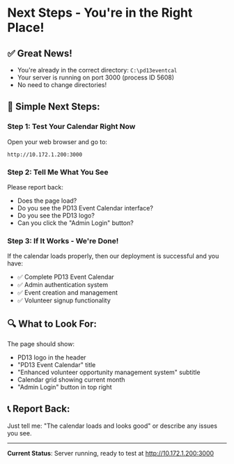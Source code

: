 # Next Steps - You're in the Right Place!

## ✅ Great News!
- You're already in the correct directory: `C:\pd13eventcal`
- Your server is running on port 3000 (process ID 5608)
- No need to change directories!

## 🎯 Simple Next Steps:

### Step 1: Test Your Calendar Right Now
Open your web browser and go to:
```
http://10.172.1.200:3000
```

### Step 2: Tell Me What You See
Please report back:
- Does the page load?
- Do you see the PD13 Event Calendar interface?
- Do you see the PD13 logo?
- Can you click the "Admin Login" button?

### Step 3: If It Works - We're Done!
If the calendar loads properly, then our deployment is successful and you have:
- ✅ Complete PD13 Event Calendar
- ✅ Admin authentication system
- ✅ Event creation and management
- ✅ Volunteer signup functionality

## 🔍 What to Look For:
The page should show:
- PD13 logo in the header
- "PD13 Event Calendar" title
- "Enhanced volunteer opportunity management system" subtitle
- Calendar grid showing current month
- "Admin Login" button in top right

## 📞 Report Back:
Just tell me: "The calendar loads and looks good" or describe any issues you see.

---
**Current Status**: Server running, ready to test at http://10.172.1.200:3000